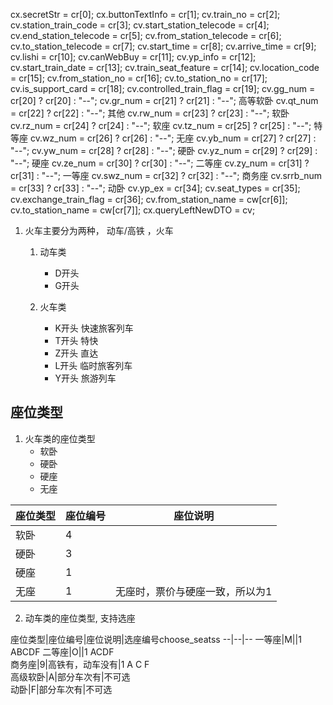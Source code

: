 

cx.secretStr = cr[0];
cx.buttonTextInfo = cr[1];
cv.train_no = cr[2];
cv.station_train_code = cr[3];
cv.start_station_telecode = cr[4];
cv.end_station_telecode = cr[5];
cv.from_station_telecode = cr[6];
cv.to_station_telecode = cr[7];
cv.start_time = cr[8];
cv.arrive_time = cr[9];
cv.lishi = cr[10];
cv.canWebBuy = cr[11];
cv.yp_info = cr[12];
cv.start_train_date = cr[13];
cv.train_seat_feature = cr[14];
cv.location_code = cr[15];
cv.from_station_no = cr[16];
cv.to_station_no = cr[17];
cv.is_support_card = cr[18];
cv.controlled_train_flag = cr[19];
cv.gg_num = cr[20] ? cr[20] : "--";
cv.gr_num = cr[21] ? cr[21] : "--";    高等软卧
cv.qt_num = cr[22] ? cr[22] : "--";    其他
cv.rw_num = cr[23] ? cr[23] : "--";    软卧
cv.rz_num = cr[24] ? cr[24] : "--";    软座
cv.tz_num = cr[25] ? cr[25] : "--";    特等座
cv.wz_num = cr[26] ? cr[26] : "--";    无座
cv.yb_num = cr[27] ? cr[27] : "--";
cv.yw_num = cr[28] ? cr[28] : "--";    硬卧
cv.yz_num = cr[29] ? cr[29] : "--";    硬座
cv.ze_num = cr[30] ? cr[30] : "--";    二等座
cv.zy_num = cr[31] ? cr[31] : "--";    一等座
cv.swz_num = cr[32] ? cr[32] : "--";   商务座
cv.srrb_num = cr[33] ? cr[33] : "--";  动卧
cv.yp_ex = cr[34];
cv.seat_types = cr[35];
cv.exchange_train_flag = cr[36];
cv.from_station_name = cw[cr[6]];
cv.to_station_name = cw[cr[7]];
cx.queryLeftNewDTO = cv;

1. 火车主要分为两种， 动车/高铁 ，火车
    
    1. 动车类
        - D开头
        - G开头
        
    2. 火车类
        - K开头  快速旅客列车
        - T开头  特快
        - Z开头  直达
        - L开头  临时旅客列车
        - Y开头  旅游列车  

## 座位类型

1. 火车类的座位类型
    - 软卧
    - 硬卧
    - 硬座
    - 无座
        
座位类型|座位编号|座位说明
--|--|--
软卧|4|
硬卧|3|    
硬座|1|
无座|1|无座时，票价与硬座一致，所以为1     
        
    
2. 动车类的座位类型, 支持选座
    
座位类型|座位编号|座位说明|选座编号choose_seatss
--|--|--
一等座|M||1 ABCDF
二等座|O||1 ACDF     
商务座|9|高铁有，动车没有|1 A C F  
高级软卧|A|部分车次有|不可选         
动卧|F|部分车次有|不可选            
    

    